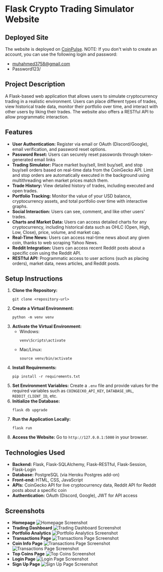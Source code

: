 # Flask Crypto Trading Simulator Website

## Deployed Site

The website is deployed on [CoinPulse](https://coin-pulse-ffda7bc3f791.herokuapp.com/dashboard).
NOTE: If you don't wish to create an account, you can use the following login and password:
- muhahmed3758@gmail.com
- Password123/

## Project Description

A Flask-based web application that allows users to simulate cryptocurrency trading in a realistic environment. Users can place different types of trades, view historical trade data, monitor their portfolio over time, and interact with other users by liking their trades. The website also offers a RESTful API to allow programmatic interaction.

## Features

- **User Authentication:** Register via email or OAuth (Discord/Google), email verification, and password reset options.
- **Password Reset:** Users can securely reset passwords through token-generated email links
- **Trading Simulator:** Place market buy/sell, limit buy/sell, and stop buy/sell orders based on real-time data from the CoinGecko API. Limit and stop orders are automatically executed in the background using multithreading when market prices match them.
- **Trade History:** View detailed history of trades, including executed and open trades.
- **Portfolio Tracking:** Monitor the value of your USD balance, cryptocurrency assets, and total portfolio over time with interactive graphs.
- **Social Interaction:** Users can see, comment, and like other users' trades.
- **Charts and Market Data:** Users can access detailed charts for any cryptocurrency, including historical data such as OHLC (Open, High, Low, Close), price, volume, and market cap.
- **Real-Time News:** Users can access real-time news about any given coin, thanks to web scraping Yahoo News.
- **Reddit Integration:** Users can access recent Reddit posts about a specific coin using the Reddit API.
- **RESTful API:** Programmatic access to user actions (such as placing orders), market data, news articles, and Reddit posts.

## Setup Instructions

1. **Clone the Repository:**
   ```
   git clone <repository-url>
   ```
2. **Create a Virtual Environment:**
   ```
   python -m venv venv
   ```
3. **Activate the Virtual Environment:**
   - Windows:
     ```
     venv\Scripts\activate
     ```
   - Mac/Linux:
     ```
     source venv/bin/activate
     ```
4. **Install Requirements:**
   ```
   pip install -r requirements.txt
   ```
5. **Set Environment Variables:** Create a `.env` file and provide values for the required variables such as `COINGECKO_API_KEY`, `DATABASE_URL`, `REDDIT_CLIENT_ID`, etc.
6. **Initialize the Database:**
   ```
   flask db upgrade
   ```
7. **Run the Application Locally:**
   ```
   flask run
   ```
8. **Access the Website:** Go to `http://127.0.0.1:5000` in your browser.

## Technologies Used

- **Backend:** Flask, Flask-SQLAlchemy, Flask-RESTful, Flask-Session, Flask-Login
- **Database:** PostgreSQL (via Heroku Postgres add-on)
- **Front-end:** HTML, CSS, JavaScript
- **APIs:** CoinGecko API for live cryptocurrency data, Reddit API for Reddit posts about a specific coin
- **Authentication:** OAuth (Discord, Google), JWT for API access

## Screenshots

- **Homepage**
  ![Homepage Screenshot]("../../static/img/screenshots/dashboard.png)
- **Trading Dashboard**
  ![Trading Dashboard Screenshot]("../../static/img/screenshots/new-trade.png)
- **Portfolio Analytics**
  ![Portfolio Analytics Screenshot]("../../static/img/screenshots/portfolio-analytics.png)
- **Transactions Page**
  ![Transactions Page Screenshot]("../../static/img/screenshots/my-trades.png)
- **Coin Info Page**
  ![Transactions Page Screenshot]("../../static/img/screenshots/coin-info-one.png)
  ![Transactions Page Screenshot]("../../static/img/screenshots/coin-info-two.png)
- **Top Coins Page**
  ![Top Coins Screenshot]("../../static/img/screenshots/top-coins.png)
- **Login Page**
  ![Login Page Screenshot]("../../static/img/screenshots/login.png)
- **Sign Up Page**
  ![Sign Up Page Screenshot]("../../static/img/screenshots/register.png)

